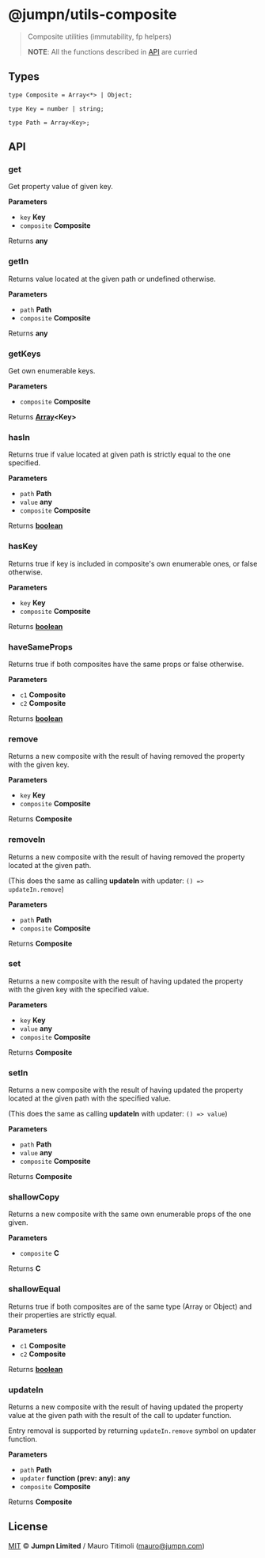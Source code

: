 # @jumpn/utils-composite

> Composite utilities (immutability, fp helpers)
>
> **NOTE**: All the functions described in [API](#API) are curried

## Types

```flowtype
type Composite = Array<*> | Object;

type Key = number | string;

type Path = Array<Key>;
```

## API

<!-- Generated by documentation.js. Update this documentation by updating the source code. -->

### get

Get property value of given key.

**Parameters**

-   `key` **Key** 
-   `composite` **Composite** 

Returns **any** 

### getIn

Returns value located at the given path or undefined otherwise.

**Parameters**

-   `path` **Path** 
-   `composite` **Composite** 

Returns **any** 

### getKeys

Get own enumerable keys.

**Parameters**

-   `composite` **Composite** 

Returns **[Array](https://developer.mozilla.org/en-US/docs/Web/JavaScript/Reference/Global_Objects/Array)&lt;Key>** 

### hasIn

Returns true if value located at given path is strictly equal to the one
specified.

**Parameters**

-   `path` **Path** 
-   `value` **any** 
-   `composite` **Composite** 

Returns **[boolean](https://developer.mozilla.org/en-US/docs/Web/JavaScript/Reference/Global_Objects/Boolean)** 

### hasKey

Returns true if key is included in composite's own enumerable ones,
or false otherwise.

**Parameters**

-   `key` **Key** 
-   `composite` **Composite** 

Returns **[boolean](https://developer.mozilla.org/en-US/docs/Web/JavaScript/Reference/Global_Objects/Boolean)** 

### haveSameProps

Returns true if both composites have the same props or false otherwise.

**Parameters**

-   `c1` **Composite** 
-   `c2` **Composite** 

Returns **[boolean](https://developer.mozilla.org/en-US/docs/Web/JavaScript/Reference/Global_Objects/Boolean)** 

### remove

Returns a new composite with the result of having removed the property with
the given key.

**Parameters**

-   `key` **Key** 
-   `composite` **Composite** 

Returns **Composite** 

### removeIn

Returns a new composite with the result of having removed the property
located at the given path.

(This does the same as calling **updateIn** with updater:
`() => updateIn.remove`)

**Parameters**

-   `path` **Path** 
-   `composite` **Composite** 

Returns **Composite** 

### set

Returns a new composite with the result of having updated the property with
the given key with the specified value.

**Parameters**

-   `key` **Key** 
-   `value` **any** 
-   `composite` **Composite** 

Returns **Composite** 

### setIn

Returns a new composite with the result of having updated the property
located at the given path with the specified value.

(This does the same as calling **updateIn** with updater: `() => value`)

**Parameters**

-   `path` **Path** 
-   `value` **any** 
-   `composite` **Composite** 

Returns **Composite** 

### shallowCopy

Returns a new composite with the same own enumerable props of the one given.

**Parameters**

-   `composite` **C** 

Returns **C** 

### shallowEqual

Returns true if both composites are of the same type (Array or Object) and
their properties are strictly equal.

**Parameters**

-   `c1` **Composite** 
-   `c2` **Composite** 

Returns **[boolean](https://developer.mozilla.org/en-US/docs/Web/JavaScript/Reference/Global_Objects/Boolean)** 

### updateIn

Returns a new composite with the result of having updated the property value
at the given path with the result of the call to updater function.

Entry removal is supported by returning `updateIn.remove` symbol on updater
function.

**Parameters**

-   `path` **Path** 
-   `updater` **function (prev: any): any** 
-   `composite` **Composite** 

Returns **Composite** 

## License

[MIT](LICENSE.txt) :copyright: **Jumpn Limited** / Mauro Titimoli (mauro@jumpn.com)
